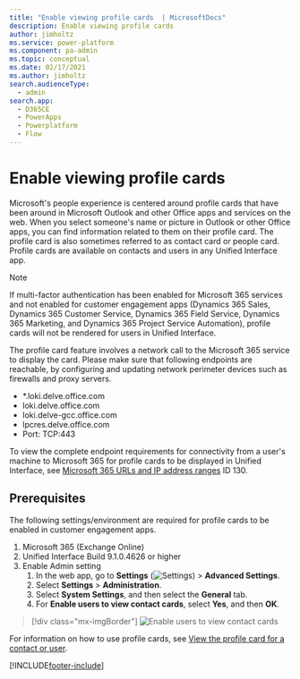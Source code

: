 ```yaml
---
title: "Enable viewing profile cards  | MicrosoftDocs"
description: Enable viewing profile cards 
author: jimholtz
ms.service: power-platform
ms.component: pa-admin
ms.topic: conceptual
ms.date: 02/17/2021
ms.author: jimholtz
search.audienceType: 
  - admin
search.app:
  - D365CE
  - PowerApps
  - Powerplatform
  - Flow
---
```

# Enable viewing profile cards

<!-- legacy procedure -->

Microsoft's people experience is centered around profile cards that have been around in Microsoft Outlook and other Office apps and services on the web. When you select someone's name or picture in Outlook or other Office apps, you can find information related to them on their profile card. The profile card is also sometimes referred to as contact card or people card. Profile cards are available on contacts and users in any Unified Interface app.

> [!NOTE]
> If multi-factor authentication has been enabled for Microsoft 365 services and not enabled for customer engagement apps (Dynamics 365 Sales, Dynamics 365 Customer Service, Dynamics 365 Field Service, Dynamics 365 Marketing, and Dynamics 365 Project Service Automation), profile cards will not be rendered for users in Unified Interface.
>
> The profile card feature involves a network call to the Microsoft 365 service to display the card. Please make sure that following endpoints are reachable, by configuring and updating network perimeter devices such as firewalls and proxy servers.
> 
> - *.loki.delve.office.com
> - loki.delve.office.com
> - loki.delve-gcc.office.com
> - lpcres.delve.office.com 
> - Port: TCP:443 
> 
> To view the complete endpoint requirements for connectivity from a user's machine to Microsoft 365 for profile cards to be displayed in Unified Interface, see [Microsoft 365 URLs and IP address ranges](https://docs.microsoft.com/office365/enterprise/urls-and-ip-address-ranges#microsoft-365-common-and-office-online) ID 130.

## Prerequisites

The following settings/environment are required for profile cards to be enabled in customer engagement apps.

1. Microsoft 365 (Exchange Online)
2. Unified Interface Build 9.1.0.4626 or higher
3. Enable Admin setting
   1. In the web app, go to **Settings** (![Settings](media/settings-gear-icon.png "Settings")) > **Advanced Settings**.
   2. Select **Settings** > **Administration**.
   3. Select **System Settings**, and then select the **General** tab. 
   4. For **Enable users to view contact cards**, select **Yes**, and then **OK**.

> [!div class="mx-imgBorder"] 
> ![Enable users to view contact cards](media/enable-users-view-contact-cards.png "Enable users to view contact cards")

For information on how to use profile cards, see [View the profile card for a contact or user](https://docs.microsoft.com/powerapps/user/profile-cards).







[!INCLUDE[footer-include](../includes/footer-banner.md)]